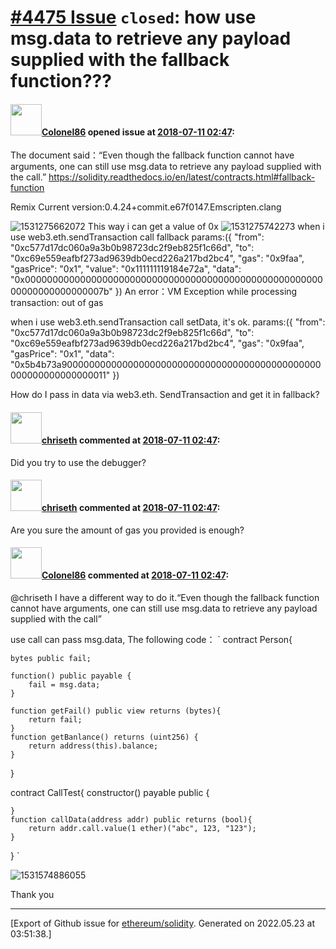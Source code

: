 # [\#4475 Issue](https://github.com/ethereum/solidity/issues/4475) `closed`: how use msg.data to retrieve any payload supplied with the fallback function???

#### <img src="https://avatars.githubusercontent.com/u/11241911?v=4" width="50">[Colonel86](https://github.com/Colonel86) opened issue at [2018-07-11 02:47](https://github.com/ethereum/solidity/issues/4475):





The document said：“Even though the fallback function cannot have arguments, one can still use msg.data to retrieve any payload supplied with the call.”
https://solidity.readthedocs.io/en/latest/contracts.html#fallback-function

Remix 
Current version:0.4.24+commit.e67f0147.Emscripten.clang

![1531275662072](https://user-images.githubusercontent.com/11241911/42548237-c6e9f18c-84f8-11e8-8c77-edcb2931ce7b.jpg)
This way i can get a value of 0x
![1531275742273](https://user-images.githubusercontent.com/11241911/42548427-8930912e-84f9-11e8-93e2-8450f00a4127.jpg)
when i use web3.eth.sendTransaction call fallback
params:({
  "from": "0xc577d17dc060a9a3b0b98723dc2f9eb825f1c66d",
  "to": "0xc69e559eafbf273ad9639db0ecd226a217bd2bc4",
  "gas": "0x9faa",
  "gasPrice": "0x1",
  "value": "0x111111119184e72a",
  "data": "0x00000000000000000000000000000000000000000000000000000000000000000000007b"
})
An error：VM Exception while processing transaction: out of gas

when i use web3.eth.sendTransaction call setData, it's ok.
params:({
  "from": "0xc577d17dc060a9a3b0b98723dc2f9eb825f1c66d",
  "to": "0xc69e559eafbf273ad9639db0ecd226a217bd2bc4",
  "gas": "0x9faa",
  "gasPrice": "0x1",
  "data": "0x5b4b73a90000000000000000000000000000000000000000000000000000000000000011"
})

How do I pass in data via web3.eth. SendTransaction and get it in fallback?

#### <img src="https://avatars.githubusercontent.com/u/9073706?v=4" width="50">[chriseth](https://github.com/chriseth) commented at [2018-07-11 02:47](https://github.com/ethereum/solidity/issues/4475#issuecomment-404156272):

Did you try to use the debugger?

#### <img src="https://avatars.githubusercontent.com/u/9073706?v=4" width="50">[chriseth](https://github.com/chriseth) commented at [2018-07-11 02:47](https://github.com/ethereum/solidity/issues/4475#issuecomment-404156577):

Are you sure the amount of gas you provided is enough?

#### <img src="https://avatars.githubusercontent.com/u/11241911?v=4" width="50">[Colonel86](https://github.com/Colonel86) commented at [2018-07-11 02:47](https://github.com/ethereum/solidity/issues/4475#issuecomment-405023900):

@chriseth I have a different way to do it.“Even though the fallback function cannot have arguments, one can still use msg.data to retrieve any payload supplied with the call”

use call can pass msg.data, The following code：
`
contract Person{
    
    bytes public fail;
    
    function() public payable {
        fail = msg.data;
    }
    
    function getFail() public view returns (bytes){
        return fail;
    }
    function getBanlance() returns (uint256) {
        return address(this).balance;
    }
}


contract CallTest{
    constructor() payable public {
        
    }
    function callData(address addr) public returns (bool){
        return addr.call.value(1 ether)("abc", 123, "123");
    }
}
`

![1531574886055](https://user-images.githubusercontent.com/11241911/42724866-e5036dea-87ac-11e8-93ff-c72aeb6b59ea.jpg)

Thank you


-------------------------------------------------------------------------------



[Export of Github issue for [ethereum/solidity](https://github.com/ethereum/solidity). Generated on 2022.05.23 at 03:51:38.]
